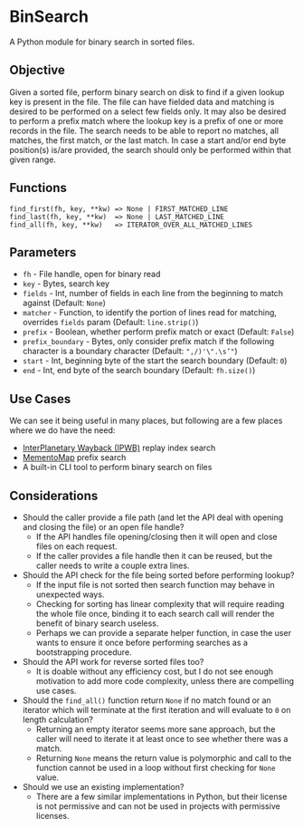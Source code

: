 # BinSearch

A Python module for binary search in sorted files.

## Objective

Given a sorted file, perform binary search on disk to find if a given lookup key is present in the file.
The file can have fielded data and matching is desired to be performed on a select few fields only.
It may also be desired to perform a prefix match where the lookup key is a prefix of one or more records in the file.
The search needs to be able to report no matches, all matches, the first match, or the last match.
In case a start and/or end byte position(s) is/are provided, the search should only be performed within that given range.

## Functions

```
find_first(fh, key, **kw) => None | FIRST_MATCHED_LINE
find_last(fh, key, **kw)  => None | LAST_MATCHED_LINE
find_all(fh, key, **kw)   => ITERATOR_OVER_ALL_MATCHED_LINES
```

## Parameters

* `fh` - File handle, open for binary read
* `key` - Bytes, search key
* `fields` - Int, number of fields in each line from the beginning to match against (Default: `None`)
* `matcher` - Function, to identify the portion of lines read for matching, overrides `fields` param (Default: `line.strip()`)
* `prefix` - Boolean, whether perform prefix match or exact (Default: `False`)
* `prefix_boundary` - Bytes, only consider prefix match if the following character is a boundary character (Default: `",/)'\".\s’"`)
* `start` - Int, beginning byte of the start the search boundary (Default: `0`)
* `end` - Int, end byte of the search boundary (Default: `fh.size()`)

## Use Cases

We can see it being useful in many places, but following are a few places where we do have the need:

* [InterPlanetary Wayback (IPWB)](https://github.com/oduwsdl/ipwb) replay index search
* [MementoMap](https://github.com/oduwsdl/MementoMap) prefix search
* A built-in CLI tool to perform binary search on files

## Considerations

* Should the caller provide a file path (and let the API deal with opening and closing the file) or an open file handle?
  * If the API handles file opening/closing then it will open and close files on each request.
  * If the caller provides a file handle then it can be reused, but the caller needs to write a couple extra lines.
* Should the API check for the file being sorted before performing lookup?
  * If the input file is not sorted then search function may behave in unexpected ways.
  * Checking for sorting has linear complexity that will require reading the whole file once, binding it to each search call will render the benefit of binary search useless.
  * Perhaps we can provide a separate helper function, in case the user wants to ensure it once before performing searches as a bootstrapping procedure.
* Should the API work for reverse sorted files too?
  * It is doable without any efficiency cost, but I do not see enough motivation to add more code complexity, unless there are compelling use cases.
* Should the `find_all()` function return `None` if no match found or an iterator which will terminate at the first iteration and will evaluate to `0` on length calculation?
  * Returning an empty iterator seems more sane approach, but the caller will need to iterate it at least once to see whether there was a match.
  * Returning `None` means the return value is polymorphic and call to the function cannot be used in a loop without first checking for `None` value.
* Should we use an existing implementation?
  * There are a few similar implementations in Python, but their license is not permissive and can not be used in projects with permissive licenses.
